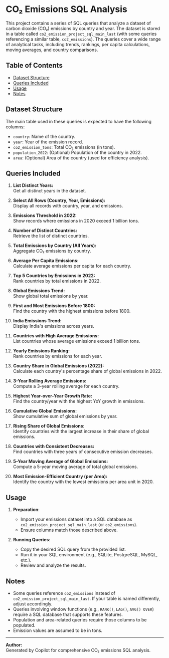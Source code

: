 # CO₂ Emissions SQL Analysis

This project contains a series of SQL queries that analyze a dataset of carbon dioxide (CO₂) emissions by country and year. The dataset is stored in a table called `co2_emission_project_sql_main_last` (with some queries referencing a similar table, `co2_emissions`). The queries cover a wide range of analytical tasks, including trends, rankings, per capita calculations, moving averages, and country comparisons.

## Table of Contents

- [Dataset Structure](#dataset-structure)
- [Queries Included](#queries-included)
- [Usage](#usage)
- [Notes](#notes)

## Dataset Structure

The main table used in these queries is expected to have the following columns:

- `country`: Name of the country.
- `year`: Year of the emission record.
- `co2_emission_tons`: Total CO₂ emissions (in tons).
- `population_2022`: (Optional) Population of the country in 2022.
- `area`: (Optional) Area of the country (used for efficiency analysis).

## Queries Included

1. **List Distinct Years:**  
   Get all distinct years in the dataset.

2. **Select All Rows (Country, Year, Emissions):**  
   Display all records with country, year, and emissions.

3. **Emissions Threshold in 2022:**  
   Show records where emissions in 2020 exceed 1 billion tons.

4. **Number of Distinct Countries:**  
   Retrieve the list of distinct countries.

5. **Total Emissions by Country (All Years):**  
   Aggregate CO₂ emissions by country.

6. **Average Per Capita Emissions:**  
   Calculate average emissions per capita for each country.

7. **Top 5 Countries by Emissions in 2022:**  
   Rank countries by total emissions in 2022.

8. **Global Emissions Trend:**  
   Show global total emissions by year.

9. **First and Most Emissions Before 1800:**  
   Find the country with the highest emissions before 1800.

10. **India Emissions Trend:**  
    Display India's emissions across years.

11. **Countries with High Average Emissions:**  
    List countries whose average emissions exceed 1 billion tons.

12. **Yearly Emissions Ranking:**  
    Rank countries by emissions for each year.

13. **Country Share in Global Emissions (2022):**  
    Calculate each country's percentage share of global emissions in 2022.

14. **3-Year Rolling Average Emissions:**  
    Compute a 3-year rolling average for each country.

15. **Highest Year-over-Year Growth Rate:**  
    Find the country/year with the highest YoY growth in emissions.

16. **Cumulative Global Emissions:**  
    Show cumulative sum of global emissions by year.

17. **Rising Share of Global Emissions:**  
    Identify countries with the largest increase in their share of global emissions.

18. **Countries with Consistent Decreases:**  
    Find countries with three years of consecutive emission decreases.

19. **5-Year Moving Average of Global Emissions:**  
    Compute a 5-year moving average of total global emissions.

20. **Most Emission-Efficient Country (per Area):**  
    Identify the country with the lowest emissions per area unit in 2020.

## Usage

1. **Preparation**:  
   - Import your emissions dataset into a SQL database as `co2_emission_project_sql_main_last` (or `co2_emissions`).
   - Ensure columns match those described above.

2. **Running Queries**:  
   - Copy the desired SQL query from the provided list.
   - Run it in your SQL environment (e.g., SQLite, PostgreSQL, MySQL, etc.).
   - Review and analyze the results.

## Notes

- Some queries reference `co2_emissions` instead of `co2_emission_project_sql_main_last`. If your table is named differently, adjust accordingly.
- Queries involving window functions (e.g., `RANK()`, `LAG()`, `AVG() OVER`) require a SQL database that supports these features.
- Population and area-related queries require those columns to be populated.
- Emission values are assumed to be in tons.

---

**Author:**  
Generated by Copilot for comprehensive CO₂ emissions SQL analysis.
